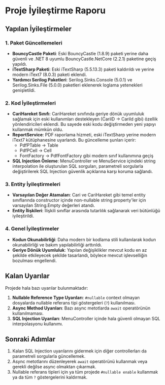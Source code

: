 # Proje İyileştirme Raporu

## Yapılan İyileştirmeler

### 1. Paket Güncellemeleri
- **BouncyCastle Paketi**: Eski BouncyCastle (1.8.9) paketi yerine daha güvenli ve .NET 8 uyumlu BouncyCastle.NetCore (2.2.1) paketine geçiş yapıldı.
- **iTextSharp Paketi**: Eski iTextSharp (5.5.13.3) paketi kaldırıldı ve yerine modern iText7 (8.0.3) paketi eklendi.
- **Yardımcı Serilog Paketleri**: Serilog.Sinks.Console (5.0.1) ve Serilog.Sinks.File (5.0.0) paketleri eklenerek loglama yetenekleri genişletildi.

### 2. Kod İyileştirmeleri
- **CariHareket Sınıfı**: CariHareket sınıfında geriye dönük uyumluluk sağlamak için eski kullanımları destekleyen (CariID → CariId gibi) özellik yönlendiricileri eklendi. Bu sayede eski kodu değiştirmeden yeni yapıyı kullanmak mümkün oldu.
- **ReportService**: PDF raporlama hizmeti, eski iTextSharp yerine modern iText7 kütüphanesine uyarlandı. Bu güncelleme şunları içerir:
  - PdfPTable → Table
  - PdfPCell → Cell 
  - FontFactory → PdfFontFactory
  gibi modern sınıf kullanımına geçiş
- **SQL Injection Önleme**: MenuController ve MenuService içindeki string interpolation ile oluşturulan SQL sorguları, parametreli sorgularla değiştirilerek SQL Injection güvenlik açıklarına karşı koruma sağlandı.

### 3. Entity İyileştirmeleri
- **Varsayılan Değer Atamaları**: Cari ve CariHareket gibi temel entity sınıflarında constructor içinde non-nullable string property'ler için varsayılan String.Empty değerleri atandı.
- **Entity İlişkileri**: İlişkili sınıflar arasında tutarlılık sağlanarak veri bütünlüğü iyileştirildi.

### 4. Genel İyileştirmeler
- **Kodun Okunabilirliği**: Daha modern bir kodlama stili kullanılarak kodun okunabilirliği ve bakım yapılabilirliği arttırıldı.
- **Geriye Dönük Uyumluluk**: Yapılan değişiklikler mevcut kodu en az şekilde etkileyecek şekilde tasarlandı, böylece mevcut işlevselliğin bozulması engellendi.

## Kalan Uyarılar
Projede hala bazı uyarılar bulunmaktadır:
1. **Nullable Reference Type Uyarıları**: `#nullable` context olmayan dosyalarda nullable referans tipi göstergeleri (`?`) kullanılması.
2. **Async Method Uyarıları**: Bazı async metotlarda `await` operatörünün kullanılmaması.
3. **SQL Injection Uyarıları**: MenuController içinde hala güvenli olmayan SQL interpolasyonu kullanımı.

## Sonraki Adımlar
1. Kalan SQL Injection uyarılarını gidermek için diğer controllerları da parametreli sorgularla güncellemek.
2. Async metotlarını düzenleyerek `await` operatörünü kullanmak veya gerekli değilse async olmaktan çıkarmak.
3. Nullable referans tipleri için ya tüm projede `#nullable enable` kullanmak ya da tüm `?` göstergelerini kaldırmak. 